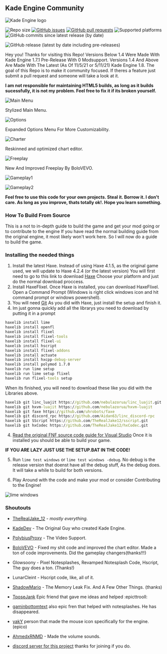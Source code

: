 ## **Kade Engine Community**
![Kade Engine logo](assets/preload/images/KEClogoO.png)

![Repo size](https://img.shields.io/github/repo-size/TheRealJake12/Kade-Engine-Community)
[![GitHub issues](https://img.shields.io/github/issues/TheRealJake12/Kade-Engine-Community)](https://github.com/TheRealJake12/Kade-Engine-Community/issues) 
[![GitHub pull requests](https://img.shields.io/github/issues-pr/TheRealJake12/Kade-Engine-Community)](https://github.com/TheRealJake12/Kade-Engine-Community/pulls) []() []()
![Supported platforms](https://img.shields.io/badge/supported%20platforms-windows%2C%20linux-blue)
![GitHub commits since latest release (by date)](https://img.shields.io/github/commits-since/TheRealJake12/Kade-Engine-Community/latest)

![GitHub release (latest by date including pre-releases)](https://img.shields.io/github/v/release/TheRealJake12/Kade-Engine-Community?include_prereleases&label=latest%20version) 

Hey you!
Thanks for visiting this Repo!
Versions Below 1.4 Were Made With Kade Engine 1.7.1 Pre-Release With 0 Modsupport.
Versions 1.4 And Above Are Made With The Latest (As Of 11/5/21 or 5/11/21) Kade Engine 1.8.
The goal of this Repo is to make it community focused. If theres a feature just submit a pull request and someone will take a look at it.

**I am not responsible for maintaining HTML5 builds, as long as it builds sucessfully, it is not my problem. Feel free to fix it if its broken yourself.**

![Main Menu](art/readme/mainmenu.png)

Stylized Main Menu.

![Options](art/readme/options.png)

Expanded Options Menu For More Customizability.

![Charter](art/readme/charteditor.png)

Reskinned and optimized chart editor.

![Freeplay](art/readme/freeplay.png)

New And Improved Freeplay By BoloVEVO.

![Gameplay1](art/readme/gameplay1.png)

![Gameplay2](art/readme/gameplay2.png)

**Feel free to use this code for your own projects. Steal it. Borrow it. I don't care. As long as you improve, thats totally ok!. Hope you learn something.**

### How To Build From Source

This is a not to in-depth guide to build the game and get your mod going or to contribute to the engine
If you have read the normal building guide from the original engine, it most likely won't work here.
So I will now do a guide to build the game.


### Installing the needed things
1. Install the latest Haxe. Instead of using Haxe 4.1.5, as the original game used, we will update to Haxe 4.2.4 (or the latest version)
You will first need to go to this link to download [Haxe](https://haxe.org/download/) Choose your platform and just do the normal download proccess.
2. Install HaxeFlixel. Once Haxe is installed, you can download HaxeFlixel. Open a Command Prompt (Windows is right click windows icon and hit command prompt or windows powershell).
3. You will need [Git](https://git-scm.com/downloads) 
As you did with Haxe, just install the setup and finish it.
4. Im just gonna quickly add all the librarys you need to download by putting it in a prompt
```cmd
haxelib install lime
haxelib install openfl
haxelib install flixel
haxelib install flixel-tools
haxelib install flixel-ui
haxelib install hscript
haxelib install flixel-addons
haxelib install actuate
haxelib install hxcpp-debug-server
haxelib install polymod 1.7.0
haxelib run lime setup
haxelib run lime setup flixel
haxelib run flixel-tools setup
```
When its finished, you will need to download these like you did with the Libraries above.
```cmd
haxelib git linc_luajit https://github.com/nebulazorua/linc_luajit.git
haxelib git hxvm-luajit https://github.com/nebulazorua/hxvm-luajit
haxelib git faxe https://github.com/uhrobots/faxe
haxelib git discord_rpc https://github.com/Aidan63/linc_discord-rpc
haxelib git SScript https://github.com/TheRealJake12/sscript.git
haxelib git hxCodec https://github.com/TheRealJake12/hxCodec.git
```
4. [Read the original FNF source code guide for Visual Studio](https://github.com/ninjamuffin99/Funkin.git)
Once it is installed you should be able to build your game.

**IF YOU ARE LAZY JUST USE THE SETUP.BAT IN THE CODE!**

5. Run ```lime test windows``` or ```lime test windows -debug```. No debug is the release version that doenst have all the debug stuff, As the debug does.
It will take a while to build for both versions.

6. Play Around with the code and make your mod or consider Contributing to the Engine!

![lime windows](https://user-images.githubusercontent.com/84357907/192084304-397d651c-8f11-4f42-9596-18dcabe79eaf.gif)

### Shoutouts

- [TheRealJake_12](https://www.youtube.com/channel/UCYy-RfMjVx-1dYnmNQGB2sw) - *mostly everything.*

- [KadeDev](https://github.com/KadeDev) - The Original Guy who created Kade Engine.

- [PolybiusProxy](https://github.com/polybiusproxy) - The Video Support.

- [BoloVEVO](https://github.com/BoloVEVO) - Fixed my shit code and improved the chart editor. Made a ton of code improvements. Did the gameplay changers(thanks!!!)

- Glowsoony - Pixel Notesplashes, Revamped Notesplash Code, Hscript, The guy does a ton. (Thanks!)

- LunarCleint - Hscript code, like, all of it.

- [ShadowMario](https://github.com/ShadowMario) - The Memory Leak Fix. And A Few Other Things. (thanks)

- [TposeJank](https://github.com/tposejank) Epic friend that gave me ideas and helped :epicttrooll:

- [gaminbottomtext](https://github.com/gaminbottomtext) also epic fren that helped with notesplashes. He has disappeared.

- [yakY](https://twitter.com/yak_yyy) person that made the mouse icon specifically for the engine. (epico)

- [AhmedxRNMD](https://twitter.com/AhmedxRNMD_) - Made the volume sounds.

- [discord server for this project](https://discord.gg/G2jJ8RfWtm) thanks for joining if you do.
